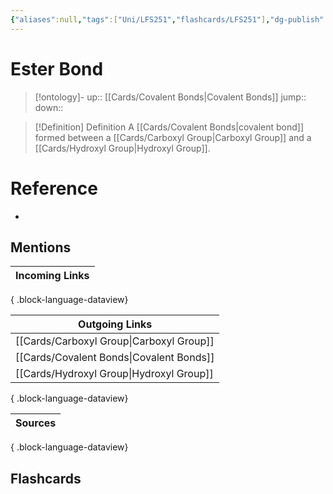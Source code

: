 ```yaml
---
{"aliases":null,"tags":["Uni/LFS251","flashcards/LFS251"],"dg-publish":true,"permalink":"/cards/ester-bond/","dgPassFrontmatter":true}
---
```


# Ester Bond

> [!ontology]-
> up:: [[Cards/Covalent Bonds\|Covalent Bonds]]
> jump:: 
> down:: 

> [!Definition] Definition
> A [[Cards/Covalent Bonds\|covalent bond]] formed between a [[Cards/Carboxyl Group\|Carboxyl Group]] and a [[Cards/Hydroxyl Group\|Hydroxyl Group]].

# Reference

- 

## Mentions

| Incoming Links |
| -------------- |

{ .block-language-dataview}

| Outgoing Links                              |
| ------------------------------------------- |
| [[Cards/Carboxyl Group\|Carboxyl Group]] |
| [[Cards/Covalent Bonds\|Covalent Bonds]] |
| [[Cards/Hydroxyl Group\|Hydroxyl Group]] |

{ .block-language-dataview}

| Sources |
| ------- |

{ .block-language-dataview}

## Flashcards